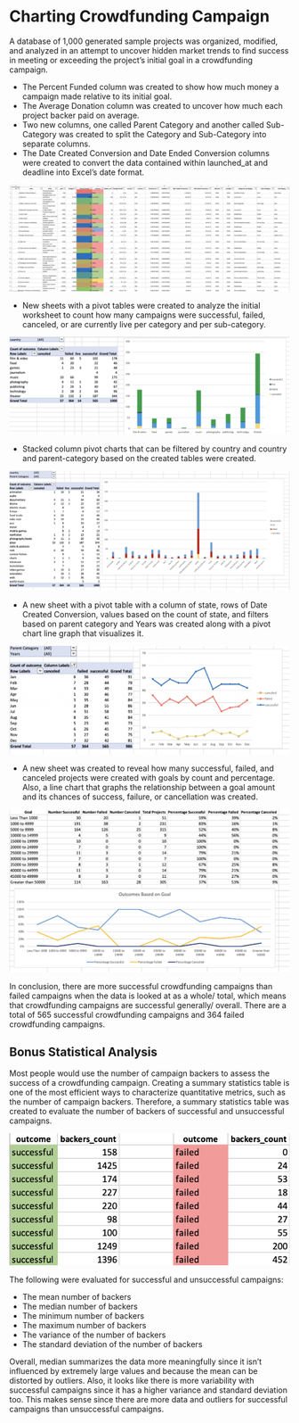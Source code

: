 # Charting Crowdfunding Campaign

A database of 1,000 generated sample projects was organized, modified, and analyzed in an attempt to uncover hidden market trends to find success in meeting or exceeding the project’s initial goal in a crowdfunding campaign. 


*	The Percent Funded column was created to show how much money a campaign made relative to its initial goal.
*	The Average Donation column was created to uncover how much each project backer paid on average.
*	Two new columns, one called Parent Category and another called Sub-Category was created to split the Category and Sub-Category into separate columns.
*	The Date Created Conversion and Date Ended Conversion columns were created to convert the data contained within launched_at and deadline into Excel’s date format.

![Crowdfunding Table](images/FullTable.PNG)

*	New sheets with a pivot tables were created to analyze the initial worksheet to count how many campaigns were successful, failed, canceled, or are currently live per category and per sub-category. 

![Category Stats](images/CategoryStats.PNG)

*	Stacked column pivot charts that can be filtered by country and country and parent-category based on the created tables were created.

![Subcategory Stats](images/SubcategoryStats.PNG)

*	A new sheet with a pivot table with a column of state, rows of Date Created Conversion, values based on the count of state, and filters based on parent category and Years was created along with a pivot chart line graph that visualizes it.

![Outcomes Based on Launch Date](images/LaunchDateOutcomes.PNG)

* A new sheet was created to reveal how many successful, failed, and canceled projects were created with goals by count and percentage. Also, a line chart that graphs the relationship between a goal amount and its chances of success, failure, or cancellation was created.

![Goal Outcomes](images/GoalOutcomes.PNG)

In conclusion, there are more successful crowdfunding campaigns than failed campaigns when the data is looked at as a whole/ total, which means that crowdfunding campaigns are successful generally/ overall. There are a total of 565 successful crowdfunding campaigns and 364 failed crowdfunding campaigns.


## Bonus Statistical Analysis

Most people would use the number of campaign backers to assess the success of a crowdfunding campaign. Creating a summary statistics table is one of the most efficient ways to characterize quantitative metrics, such as the number of campaign backers. Therefore, a summary statistics table was created to evaluate the number of backers of successful and unsuccessful campaigns.

![Images/backers01.png](images/backers01.png)

The following were evaluated for successful and unsuccessful campaigns:
*	The mean number of backers
*	The median number of backers
*	The minimum number of backers
*	The maximum number of backers
*	The variance of the number of backers
*	The standard deviation of the number of backers


Overall, median summarizes the data more meaningfully since it isn’t influenced by extremely large values and because the mean can be distorted by outliers. Also, it looks like there is more variability with successful campaigns since it has a higher variance and standard deviation too. This makes sense since there are more data and outliers for successful campaigns than unsuccessful campaigns.
